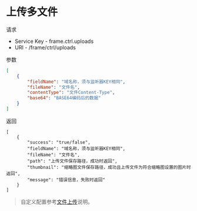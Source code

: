 # 上传多文件

请求
- Service Key - frame.ctrl.uploads
- URI - /frame/ctrl/uploads

参数
```json
[
    {
        "fieldName": "域名称，须与监听器KEY相同",
        "fileName": "文件名",
        "contentType": "文件Content-Type",
        "base64": "BASE64编码后的数据"
    }
]
```

返回
```
[
    {
        "success": "true/false",
        "fieldName": "域名称，须与监听器KEY相同",
        "fileName": "文件名",
        "path": "上传文件保存路径，成功时返回",
        "thumbnail": "缩略图文件保存路径，成功且上传文件为符合缩略图设置的图片时返回",
        "message": "错误信息，失败时返回"
    }
]
```

> 自定义配置参考[文件上传](upload.md)说明。
